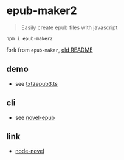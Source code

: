 # epub-maker2

> Easily create epub files with javascript

`npm i epub-maker2`

fork from `epub-maker`, [old README](README.old.md)

## demo

* see [txt2epub3.ts](https://github.com/bluelovers/node-novel-epub/blob/master/lib/txt2epub3.ts)

## cli

* see [novel-epub](https://www.npmjs.com/package/novel-epub)

## link

* [node-novel](https://www.npmjs.com/search?q=node-novel)
